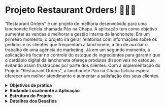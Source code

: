 # Projeto Restaurant Orders! :hamburger::woman_cook:

"Restaurant Orders" é um projeto de melhoria desenvolvido para uma lanchonete fictícia chamada Pão na Chapa. A aplicação tem como objetivo aumentar as vendas e melhorar a gestão interna da lanchonete. Em um primeiro momento, o projeto irá gerar relatórios com informações sobre os pedidos e os clientes que frequentam a lanchonete, a fim de auxiliar o trabalho de uma agência de marketing. Já em um segundo momento, a aplicação irá focar no controle do estoque de ingredientes para garantir que o cardápio digital da lanchonete ofereça produtos disponíveis no estoque, evitando assim frustrações por parte dos clientes. Com a implementação do Projeto "Restaurant Orders", a lanchonete Pão na Chapa fictícia espera oferecer um melhor atendimento e aumentar a satisfação dos seus clientes.

<details>
  <summary><strong>Objetivos de prática</strong></summary><br />
    <ul>
      <li>Trabalhar com `Hashmap` e `Dict`</li>
      <li>Trabalhar com `Set`</li>
    </ul>
</details>
<details>
  <summary><strong>Rodando Localmente a Aplicação</strong></summary><br />
  
  <p>Para executar a aplicação e os testes, siga os passos abaixo:</p>
  <ol>
    <li>Clone o projeto.</li>
    <li>Abra o terminal e navegue até a raiz do projeto.</li>
    <li>Crie o ambiente virtual com o comando <code>python3 -m venv .venv</code>.</li>
    <li>Ative o ambiente virtual com o comando <code>source .venv/bin/activate</code>.</li>
    <li>Instale as dependências com o comando <code>python3 -m pip install -r dev-requirements.txt</code>.</li>
    <li>Para gerar os relatórios via linha de comando, instale a dependência da linha de comando com o comando <code>pip install .</code>.</li>
    <li>Para executar todos os testes, execute o comando <code>python3 -m pytest</code> na raiz do projeto.</li>
  </ol>
</details>
<details>
  <summary><strong>Estrutura do Projeto</strong></summary><br />

  ```
.
├── data
│   ├──🔹 mkt_campaign.txt
│   ├──🔸 orders_1.csv
│   └──🔸 orders_2.csv
├── src
│   ├──🔹 analyze_log.py
│   ├──🔹 inventory_control.py
│   ├──🔸 main.py
│   └──🔹 track_orders.py
├── tests
│   └── 🔸__init__.py
├── 🔸dev-requirements.txt
├── 🔸pyproject.toml
├── 🔹README.md
├── 🔸requirements.txt
├── 🔸setup.cfg
└── 🔸setup.py
  
    Legenda:
  🔸Arquivos de propriedade intelectual da Trybe
  🔹Arquivos desenvolvidos por mim
  ```
</details>
<details>
  <summary><strong>Detalhes dos Desafios</strong></summary><br />
  <p>src/analyze_log.py</p>
    <ul>
      <li>A função lê os arquivos que contêm as informações dos pedidos realizados e gera o relatório solicitado.</li>
    </ul>	
  <p>src/track_orders.py</p>
    <ul>
      <li>Classe que simula um sistema de registro contínuo das informações de pedidos</li>
    </ul>
  <p>src/inventory_control.py</p>
    <ul>
      <li>Classe de gerenciamento do estoque de um estabelecimento</li>
    </ul>
</details>
